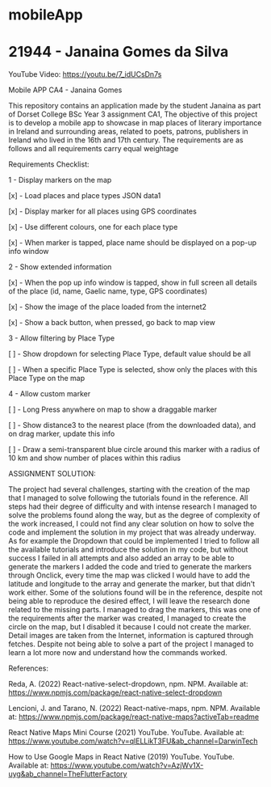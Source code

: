 # mobileApp
# 21944 - Janaina Gomes da Silva

YouTube Video:
https://youtu.be/7_idUCsDn7s


Mobile APP CA4 - Janaina Gomes

This repository contains an application made by the student Janaina as part of Dorset College BSc Year 3 assignment CA1,
The objective of this project is to develop a mobile app to showcase in map places of literary importance in Ireland and surrounding areas, related to poets, patrons, publishers in Ireland who lived in the 16th and 17th century. The requirements are as follows and all requirements carry equal weightage

Requirements Checklist:

1 - Display markers on the map

[x] - Load places and place types JSON data1

[x] - Display marker for all places using GPS coordinates

[x] - Use different colours, one for each place type

[x] - When marker is tapped, place name should be displayed on a pop-up info window

2 - Show extended information

[x] - When the pop up info window is tapped, show in full screen all details of the place (id, name, Gaelic name, type, GPS coordinates)

[x] - Show the image of the place loaded from the internet2

[x] - Show a back button, when pressed, go back to map view

3 - Allow filtering by Place Type

[ ] - Show dropdown for selecting Place Type, default value should be all

[ ] - When a specific Place Type is selected, show only the places with this Place Type on the map

4 - Allow custom marker

[ ] - Long Press anywhere on map to show a draggable marker

[ ] -  Show distance3 to the nearest place (from the downloaded data), and on drag marker, update this info

[ ] - Draw a semi-transparent blue circle around this marker with a radius of 10 km and show number of places within this radius


ASSIGNMENT SOLUTION:


The project had several challenges, starting with the creation of the map that I managed to solve following the tutorials found in the reference.  All steps had their degree of difficulty and with intense research I managed to solve the problems found along the way, but as the degree of complexity of the work increased, I could not find any clear solution on how to solve the code and implement the solution in my project that was already underway.  As for example the Dropdown that could be implemented I tried to follow all the available tutorials and introduce the solution in my code, but without success I failed in all attempts and also added an array to be able to generate the markers I added the code and tried to generate the markers through Onclick, every time the map was clicked I would have to add the latitude and longitude to the array and generate the marker, but that didn't work either.  Some of the solutions found will be in the reference, despite not being able to reproduce the desired effect, I will leave the research done related to the missing parts.  I managed to drag the markers, this was one of the requirements after the marker was created, I managed to create the circle on the map, but I disabled it because I could not create the marker.  Detail images are taken from the Internet, information is captured through fetches.  Despite not being able to solve a part of the project I managed to learn a lot more now and understand how the commands worked.



References:

Reda, A. (2022) React-native-select-dropdown, npm. NPM. Available at: https://www.npmjs.com/package/react-native-select-dropdown

Lencioni, J. and Tarano, N. (2022) React-native-maps, npm. NPM. Available at: https://www.npmjs.com/package/react-native-maps?activeTab=readme

React Native Maps Mini Course (2021) YouTube. YouTube. Available at: https://www.youtube.com/watch?v=qlELLikT3FU&ab_channel=DarwinTech 

How to Use Google Maps in React Native (2019) YouTube. YouTube. Available at: https://www.youtube.com/watch?v=AzjWv1X-uyg&ab_channel=TheFlutterFactory


